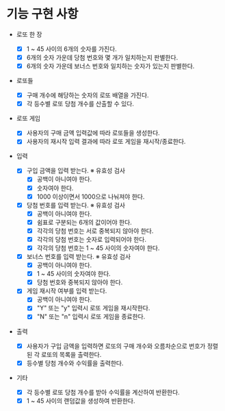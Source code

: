# 기능 구현 사항

- 로또 한 장

  - [x] 1 ~ 45 사이의 6개의 숫자를 가진다.
  - [x] 6개의 숫자 가운데 당첨 번호와 몇 개가 일치하는지 판별한다.
  - [x] 6개의 숫자 가운데 보너스 번호와 일치하는 숫자가 있는지 판별한다.

- 로또들

  - [x] 구매 개수에 해당하는 숫자의 로또 배열을 가진다.
  - [x] 각 등수별 로또 당첨 개수를 산출할 수 있다.

- 로또 게임

  - [x] 사용자의 구매 금액 입력값에 따라 로또들을 생성한다.
  - [x] 사용자의 재시작 입력 결과에 따라 로또 게임을 재시작/종료한다.

- 입력

  - [x] 구입 금액을 입력 받는다.
        ※ 유효성 검사
    - [x] 공백이 아니여야 한다.
    - [x] 숫자여야 한다.
    - [x] 1000 이상이면서 1000으로 나눠져야 한다.
  - [x] 당첨 번호를 입력 받는다.
        ※ 유효성 검사
    - [x] 공백이 아니여야 한다.
    - [x] 쉼표로 구분되는 6개의 값이어야 한다.
    - [x] 각각의 당첨 번호는 서로 중복되지 않아야 한다.
    - [x] 각각의 당첨 번호는 숫자로 입력되어야 한다.
    - [x] 각각의 당첨 번호는 1 ~ 45 사이의 숫자여야 한다.
  - [x] 보너스 번호를 입력 받는다.
        ※ 유효성 검사
    - [x] 공백이 아니여야 한다.
    - [x] 1 ~ 45 사이의 숫자여야 한다.
    - [x] 당첨 번호와 중복되지 않아야 한다.
  - [x] 게임 재시작 여부를 입력 받는다.
    - [x] 공백이 아니여야 한다.
    - [x] "Y" 또는 "y" 입력시 로또 게임을 재시작한다.
    - [x] "N" 또는 "n" 입력시 로또 게임을 종료한다.

- 출력

  - [x] 사용자가 구입 금액을 입력하면 로또의 구매 개수와 오름차순으로 번호가 정렬된 각 로또의 목록을 출력한다.
  - [x] 등수별 당첨 개수와 수익률을 출력한다.

- 기타
  - [x] 각 등수별 로또 당첨 개수를 받아 수익률을 계산하여 반환한다.
  - [x] 1 ~ 45 사이의 랜덤값을 생성하여 반환한다.
